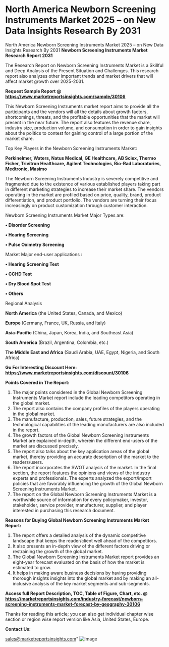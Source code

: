 # North America Newborn Screening Instruments Market 2025 – on New Data Insights Research By 2031
North America Newborn Screening Instruments Market 2025 – on New Data Insights Research By 2031
<strong>Newborn Screening Instruments Market Research Report 2031</strong>

The Research Report on Newborn Screening Instruments Market is a Skillful and Deep Analysis of the Present Situation and Challenges. This research report also analyzes other important trends and market drivers that will affect market growth over 2025-2031.

<strong>Request Sample Report @ <a href=https://www.marketreportsinsights.com/sample/30106>https://www.marketreportsinsights.com/sample/30106</a></strong>

This Newborn Screening Instruments market report aims to provide all the participants and the vendors will all the details about growth factors, shortcomings, threats, and the profitable opportunities that the market will present in the near future. The report also features the revenue share, industry size, production volume, and consumption in order to gain insights about the politics to contest for gaining control of a large portion of the market share.

Top Key Players in the Newborn Screening Instruments Market:

<strong>Perkinelmer, Waters, Natus Medical, GE Healthcare, AB Sciex, Thermo Fisher, Trivitron Healthcare, Agilent Technologies, Bio-Rad Laboratories, Medtronic, Masimo</strong>

The Newborn Screening Instruments Industry is severely competitive and fragmented due to the existence of various established players taking part in different marketing strategies to increase their market share. The vendors operating in the market are profiled based on price, quality, brand, product differentiation, and product portfolio. The vendors are turning their focus increasingly on product customization through customer interaction.

Newborn Screening Instruments Market Major Types are:

<strong>• Disorder Screening

• Hearing Screening

• Pulse Oximetry Screening</strong>

Market Major end-user applications :

<strong>• Hearing Screening Test

• CCHD Test

• Dry Blood Spot Test

• Others</strong>

Regional Analysis

</u><strong><b>North America</b></strong> (the United States, Canada, and Mexico)

<strong><b>Europe </b></strong>(Germany, France, UK, Russia, and Italy)

<strong><b>Asia-Pacific</b></strong> (China, Japan, Korea, India, and Southeast Asia)

<strong><b>South America</b></strong> (Brazil, Argentina, Colombia, etc.)

<strong><b>The Middle East and Africa</b></strong> (Saudi Arabia, UAE, Egypt, Nigeria, and South Africa)

<strong>Go For Interesting Discount Here: <a href=https://www.marketreportsinsights.com/discount/30106>https://www.marketreportsinsights.com/discount/30106</a></strong>

<strong>Points Covered in The Report:</strong>
<ol>
  <li>The major points considered in the Global Newborn Screening Instruments Market report include the leading competitors operating in the global market.</li>
  <li>The report also contains the company profiles of the players operating in the global market.</li>
  <li>The manufacture, production, sales, future strategies, and the technological capabilities of the leading manufacturers are also included in the report.</li>
  <li>The growth factors of the Global Newborn Screening Instruments Market are explained in-depth, wherein the different end-users of the market are discussed precisely.</li>
  <li>The report also talks about the key application areas of the global market, thereby providing an accurate description of the market to the readers/users.</li>
  <li>The report incorporates the SWOT analysis of the market. In the final section, the report features the opinions and views of the industry experts and professionals. The experts analyzed the export/import policies that are favorably influencing the growth of the Global Newborn Screening Instruments Market.</li>
  <li>The report on the Global Newborn Screening Instruments Market is a worthwhile source of information for every policymaker, investor, stakeholder, service provider, manufacturer, supplier, and player interested in purchasing this research document.</li>
</ol>
<strong>Reasons for Buying Global Newborn Screening Instruments Market Report:</strong>

<ol>
  <li>The report offers a detailed analysis of the dynamic competitive landscape that keeps the reader/client well ahead of the competitors.</li>
  <li>It also presents an in-depth view of the different factors driving or restraining the growth of the global market.</li>
  <li>The Global Newborn Screening Instruments Market report provides an eight-year forecast evaluated on the basis of how the market is estimated to grow.</li>
  <li>It helps in making aware business decisions by having providing thorough insights insights into the global market and by making an all-inclusive analysis of the key market segments and sub-segments.</li>
</ol>
<strong>Access full Report Description, TOC, Table of Figure, Chart, etc. @ <a href=https://marketreportsinsights.com/industry-forecast/newborn-screening-instruments-market-forecast-by-geography-30106>https://marketreportsinsights.com/industry-forecast/newborn-screening-instruments-market-forecast-by-geography-30106</a></strong>


Thanks for reading this article; you can also get individual chapter wise section or region wise report version like Asia, United States, Europe.

<strong>Contact Us:</strong>

sales@marketreportsinsights.com"
![image](https://github.com/user-attachments/assets/3933cadd-c55a-4435-a1f1-b175e538f6bc)
